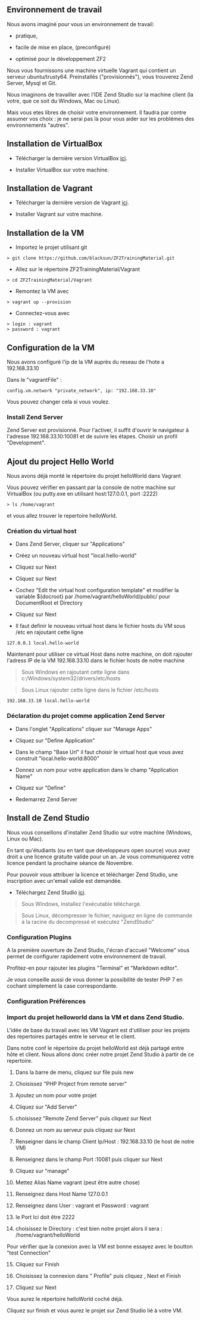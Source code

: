 ## Environnement de travail

Nous avons imaginé pour vous un environnement de travail: 

- pratique,

- facile de mise en place, (preconfiguré)

- optimisé pour le développement ZF2

Nous vous fournissons une machine virtuelle Vagrant qui contient un serveur ubuntu/trusty64.
Preinstallés ("provisionnés"), vous trouverez Zend Server, Mysql et Git.

Nous imaginons de travailler avec l'IDE Zend Studio sur la machine client (la votre, que ce soit du Windows, Mac ou Linux). 

Mais vous etes libres de choisir votre environnement.
Il faudra par contre assumer vos choix : je ne serai pas là pour vous aider sur les problémes des environnements "autres". 

## Installation de VirtualBox

- Télécharger la dernière version VirtualBox [ici](https://www.virtualbox.org/wiki/Downloads).

- Installer VirtualBox sur votre machine.

## Installation de Vagrant

- Télécharger la dernière version de Vagrant [ici](https://www.vagrantup.com/downloads.html).

- Installer Vagrant sur votre machine.

## Installation de la VM

- Importez le projet utilisant git

```shell
> git clone https://github.com/blacksun/ZF2TrainingMaterial.git
```

- Allez sur le répertoire ZF2TrainingMaterial/Vagrant

```shell
> cd ZF2TrainingMaterial/Vagrant
```

- Remontez la VM avec

```shell
> vagrant up --provision
```

- Connectez-vous avec

```shell
> login : vagrant
> password : vagrant
```
## Configuration de la VM

Nous avons configuré l'ip de la VM auprès du reseau de l'hote a 192.168.33.10 

Dans le "vagrantFile" :

```shell
config.vm.network "private_network", ip: "192.168.33.10"
```

Vous pouvez changer cela si vous voulez.

### Install Zend Server

Zend Server est provisionné.
Pour l'activer, il suffit d'ouvrir le navigateur à l'adresse 192.168.33.10:10081 
et de suivre les étapes. Choisir un profil "Development".


## Ajout du project Hello World

Nous avons déjà monté le répertoire du projet helloWorld dans Vagrant 

Vous pouvez vérifier en passant par la console de notre machine sur VirtualBox (ou putty.exe en utilisant host:127.0.0.1, port :2222)

```shell
> ls /home/vagrant
```
 et vous allez trouver le repertoire helloWorld.
 
### Création du virtual host

- Dans Zend Server, cliquer sur "Applications" 

- Créez un nouveau virtual host "local.hello-world"

- Cliquez sur Next

- Cliquez sur Next

- Cochez "Edit the virtual host configuration template" et modifier la variable 
${docroot} par /home/vagrant/helloWorld/public/ pour DocumentRoot et Directory

- Cliquez sur Next

- Il faut definir le nouveau virtual host dans le fichier hosts du VM sous /etc en rajoutant cette ligne

```shell
127.0.0.1 local.hello-world
```

Maintenant pour utiliser ce virtual Host dans notre machine, 
on doit rajouter l'adress IP de la VM 192.168.33.10 dans le fichier hosts de notre machine

> Sous Windows en rajoutant cette ligne dans c:/Windows/system32/drivers/etc/hosts

> Sous Linux rajouter cette ligne dans le fichier /etc/hosts

```shell
192.168.33.10 local.hello-world
```

### Déclaration du projet comme application Zend Server

- Dans l'onglet "Applications" cliquer sur "Manage Apps"

- Cliquez sur "Define Application"

- Dans le champ "Base Url" il faut choisir le virtual host que vous avez construit "local.hello-world:8000" 

- Donnez un nom pour votre application dans le champ "Application Name"

- Cliquez sur "Define"

- Redemarrez Zend Server 

## Install de Zend Studio

Nous vous conseillons d'installer Zend Studio sur votre machine (Windows, Linux ou Mac).

En tant qu'étudiants (ou en tant que développeurs open source) vous avez droit a une licence gratuite valide pour un an.
Je vous communiquerez votre licence pendant la prochaine séance de Novembre.

Pour pouvoir vous attribuer la licence et télécharger Zend Studio, une inscription avec un'email valide est demandée. 

- Téléchargez Zend Studio  [ici](http://www.zend.com/en/products/studio/download).

> Sous Windows, installez l'exécutable téléchargé.

> Sous Linux, décompresser le fichier, naviguez en ligne de commande à la racine du decompressé 
et exécutez "ZendStudio"

### Configuration Plugins


A la première ouverture de Zend Studio, l'écran d'accueil "Welcome" vous permet de configurer rapidement votre environnement de travail.

Profitez-en pour rajouter les plugins "Terminal" et "Markdown editor". 

Je vous conseille aussi de vous donner la possibilité de tester PHP 7 en cochant simplement la case correspondante.

### Configuration Préférences

### Import du projet helloworld dans la VM et dans Zend Studio.

L'idée de base du travail avec les VM Vagrant est d'utiliser pour les projets 
des repertoires partagés entre le serveur et le client.

Dans notre conf le répertoire du projet helloWorld est déjà partagé entre hôte et client. 
Nous allons donc créer notre projet Zend Studio à partir de ce repertoire.

1. Dans la barre de menu, cliquez sur file puis new

2. Choisissez "PHP Project from remote server"

3. Ajoutez un nom pour votre projet

4. Cliquez sur "Add Server"

5. choisissez "Remote Zend Server" puis cliquez sur Next

6. Donnez un nom au serveur puis cliquez sur Next

7. Renseigner dans le champ Client Ip/Host : 192.168.33.10 (le host de notre VM)

8. Renseignez dans le champ Port :10081 puis cliquer sur Next

9. Cliquez sur "manage"

10. Mettez Alias Name vagrant (peut être autre chose)

11. Renseignez dans Host Name 127.0.0.1

12. Renseignez dans User : vagrant et Password : vagrant

13. le Port Ici doit être 2222

14. choisissez le Directory : c'est bien notre projet alors il sera : /home/vagrant/helloWorld

Pour vérifier que la conexion avec la VM est bonne essayez avec le boutton "test Connection"

15. Cliquez sur Finish

16. Choisissez la connexion dans " Profile" puis cliquez , Next et Finish

17. Cliquez sur Next

Vous aurez le répertoire helloWorld coché déjà.

Cliquez sur finish et vous aurez le projet sur Zend Studio lié à votre VM.
